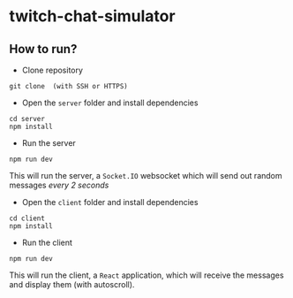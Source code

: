 # twitch-chat-simulator

## How to run?

- Clone repository
```
git clone  (with SSH or HTTPS)
```
- Open the `server` folder and install dependencies
```
cd server
npm install 
```
- Run the server
```
npm run dev
```
This will run the server, a `Socket.IO` websocket which will send out random messages *every 2 seconds*

- Open the `client` folder and install dependencies
```
cd client
npm install 
```
- Run the client
```
npm run dev
```
This will run the client, a `React` application, which will receive the messages and display them (with autoscroll).
